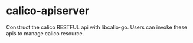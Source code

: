 # calico-apiserver
Construct the calico RESTFUL api with libcalio-go. Users can invoke these apis to manage calico resource.  
